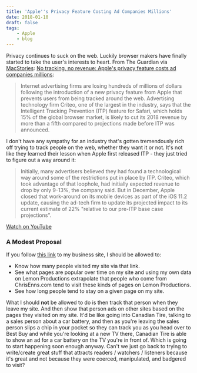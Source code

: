 ```yaml
---
title: 'Apple''s Privacy Feature Costing Ad Companies Millions'
date: 2018-01-10
draft: false
tags:
    - Apple
    - blog
---
```


Privacy continues to suck on the web. Luckily browser makers have finally started to take the user's interests to heart. From The Guardian via [MacStories](https://www.macstories.net/linked/the-effects-of-safaris-intelligent-tracking-prevention/): [No tracking, no revenue: Apple's privacy feature costs ad companies millions](https://www.theguardian.com/technology/2018/jan/09/apple-tracking-block-costs-advertising-companies-millions-dollars-criteo-web-browser-safari):

> Internet advertising firms are losing hundreds of millions of dollars following the introduction of a new privacy feature from Apple that prevents users from being tracked around the web. Advertising technology firm Criteo, one of the largest in the industry, says that the Intelligent Tracking Prevention (ITP) feature for Safari, which holds 15% of the global browser market, is likely to cut its 2018 revenue by more than a fifth compared to projections made before ITP was announced.

I don't have any sympathy for an industry that's gotten tremendously rich off trying to track people on the web, whether they want it or not. It's not like they learned their lesson when Apple first released ITP - they just tried to figure out a way around it:

> Initially, many advertisers believed they had found a technological way around some of the restrictions put in place by ITP. Criteo, which took advantage of that loophole, had initially expected revenue to drop by only 9-13%, the company said. But in December, Apple closed that work-around on its mobile devices as part of the iOS 11.2 update, causing the ad-tech firm to update its projected impact to its current estimate of 22% "relative to our pre-ITP base case projections".

[Watch on YouTube](https://www.youtube.com/watch?v=rAlTOfl9F2w)

### A Modest Proposal

If you follow [this link](https://www.lemonproductions.ca) to my business site, I should be allowed to:

*   Know how many people visited my site via that link.
*   See what pages are popular over time on my site and using my own data on Lemon Productions extrapolate that people who come from ChrisEnns.com tend to visit these kinds of pages on Lemon Productions.
*   See how long people tend to stay on a given page on my site.

What I should **not** be allowed to do is then track that person when they leave my site. And then show that person ads on other sites based on the pages they visited on my site. It'd be like going into Canadian Tire, talking to a sales person about a car battery, and then as you're leaving the sales person slips a chip in your pocket so they can track you as you head over to Best Buy and while you're looking at a new TV there, Canadian Tire is able to show an ad for a car battery on the TV you're in front of. Which is going to start happening soon enough anyway. Can't we just go back to trying to write/create great stuff that attracts readers / watchers / listeners because it's great and not because they were coerced, manipulated, and badgered to visit?